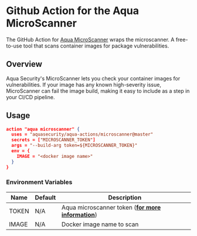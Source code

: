 # Github Action for the Aqua MicroScanner

The GitHub Action for [Aqua MicroScanner](https://github.com/aquasecurity/microscanner) wraps the microscanner.
A free-to-use tool that scans container images for package vulnerabilities.

## Overview

Aqua Security's MicroScanner lets you check your container images for vulnerabilities. If your image has any known high-severity issue, MicroScanner can fail the image build, making it easy to include as a step in your CI/CD pipeline.

## Usage

```json
action "aqua microscanner" {
  uses = "aquasecurity/aqua-actions/microscanner@master"
  secrets = ["MICROSCANNER_TOKEN"]
  args = "--build-arg token=${MICROSCANNER_TOKEN}"
  env = {
    IMAGE = "<docker image name>"
  }
}
```

### Environment Variables

| Name  | Default | Description  |
| ------------- | ------------- | ------------- |
| TOKEN  | N/A  | Aqua microscanner token ([**for more information**](https://github.com/aquasecurity/microscanner/blob/master/README.md#registering-for-a-token)) |
| IMAGE  | N/A  | Docker image name to scan  |